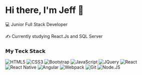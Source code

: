 # Hi there, I'm Jeff :wave:

:computer: Junior Full Stack Developer

:writing_hand: Currently studying React.Js and SQL Server

### 𝗠𝘆 𝗧𝗲𝗰𝗸 𝗦𝘁𝗮𝗰𝗸

![HTML5](https://img.shields.io/badge/html5%20-%23E34F26.svg?&style=for-the-badge&logo=html5&logoColor=white)
![CSS3](https://img.shields.io/badge/css3%20-%231572B6.svg?&style=for-the-badge&logo=css3&logoColor=white)
![Bootstrap](https://img.shields.io/badge/bootstrap%20-%23563D7C.svg?&style=for-the-badge&logo=bootstrap&logoColor=white)
![JavaScript](https://img.shields.io/badge/javascript%20-%23323330.svg?&style=for-the-badge&logo=javascript&logoColor=%23F7DF1E)
![JQuery](https://img.shields.io/badge/jquery%20-%230769AD.svg?&style=for-the-badge&logo=jquery&logoColor=white)
![React](https://img.shields.io/badge/react%20-%2320232a.svg?&style=for-the-badge&logo=react&logoColor=%2361DAFB)
![React Native](https://img.shields.io/badge/react_native%20-%2320232a.svg?&style=for-the-badge&logo=react&logoColor=%2361DAFB)
![Angular](https://img.shields.io/badge/angular%20-%23DD0031.svg?&style=for-the-badge&logo=angular&logoColor=white)
![Webpack](https://img.shields.io/badge/webpack%20-%238DD6F9.svg?&style=for-the-badge&logo=webpack&logoColor=black)
![Git](https://img.shields.io/badge/git%20-%23F05033.svg?&style=for-the-badge&logo=git&logoColor=white)
![Node.JS](https://img.shields.io/badge/node.js%20-%2343853D.svg?&style=for-the-badge&logo=node.js&logoColor=white)
